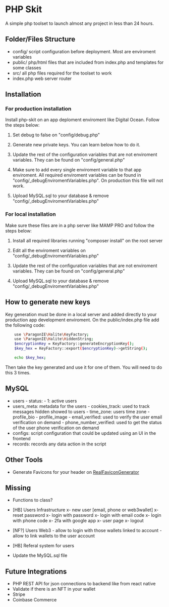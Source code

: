 # PHP Skit

A simple php toolset to launch almost any project in less than 24 hours.

## Folder/Files Structure

- config/ script configuration before deployment. Most are enviroment variables
- public/ php/html files that are included from index.php and templates for some classes
- src/ all php files required for the toolset to work
- index.php web server router

## Installation

### For production installation

Install php-skit on an app deploment enviroment like Digital Ocean. Follow the steps below:

1. Set debug to false on "config/debug.php"

2. Generate new private keys. You can learn below how to do it.

3. Update the rest of the configuration variables that are not enviroment variables. They can be found on "config/general.php"

4. Make sure to add every single enviroment variable to that app enviroment. All required enviroment variables can be found in "config/_debugEnviromentVariables.php". On production this file will not work.

5. Upload MySQL.sql to your database & remove "config/_debugEnviromentVariables.php"

### For local installation

Make sure these files are in a php server like MAMP PRO and follow the steps below:

1. Install all required libraries running "composer install" on the root server

2. Edit all the enviroment variables on "config/_debugEnviromentVariables.php"

3. Update the rest of the configuration variables that are not enviroment variables. They can be found on "config/general.php"

4. Upload MySQL.sql to your database & remove "config/_debugEnviromentVariables.php"

## How to generate new keys

Key generation must be done in a local server and added directly to your production app development enviroment. On the public/index.php file add the following code:

```bash
    use \ParagonIE\Halite\KeyFactory;
    use \ParagonIE\Halite\HiddenString;
    $encryptionKey = KeyFactory::generateEncryptionKey();
    $key_hex = KeyFactory::export($encryptionKey)->getString();

    echo $key_hex;
```

Then take the key generated and use it for one of them. You will need to do this 3 times.

## MySQL

- users
        - status:
                - 1: active users
- users_meta: metadata for the users
        - cookies_track: used to track messages hidden showed to users
        - time_zone: users time zone
        - profile_bio
        - profile_image
        - email_verified: used to verify the user email verification on demand
        - phone_number_verified: used to get the status of the user phone verification on demand
- configs: script configuration that could be updated using an UI in the frontend
- records: records any data action in the script

## Other Tools

- Generate Favicons for your header on [RealFaviconGenerator](https://realfavicongenerator.net/)

## Missing

- Functions to class?
- [HB] Users Infrastructure
        x- new user [email, phone or web3wallet]
        x- reset password
        x- login with password
        x- login with email code
        x- login with phone code
        x- 2fa with google app
        x- user page
        x- logout
- [NF?] Users Web3
        - allow to login with those wallets linked to account
        - allow to link wallets to the user account
- [HB] Referal system for users

- Update the MySQL.sql file

## Future Integrations

- PHP REST API for json connections to backend like from react native
- Validate if there is an NFT in your wallet
- Stripe
- Coinbase Commerce